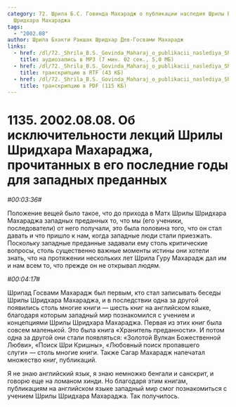 ```yaml
---
category: 72. Шрила Б.С. Говинда Махарадж о публикации наследия Шрилы Б.Р.
  Шридхара Махараджа
tags:
  - "2002.08"
author: Шрила Бхакти Ракшак Шридхар Дев-Госвами Махарадж
links:
  - href: /dl/72._Shrila_B.S._Govinda_Maharaj_o_publikacii_naslediya_Shrily_B.R._Sridhara_Maharaja/1135_2002.08.08_GovindaMj_Ob_iskljuchitelnosti_lekcij_Shridhara_Maharadzha_prochitannyh_v_ego_poslednie_gody.mp3
    title: аудиозапись в MP3 (7 мин. 02 сек., 5,0 МБ)
  - href: /dl/72._Shrila_B.S._Govinda_Maharaj_o_publikacii_naslediya_Shrily_B.R._Sridhara_Maharaja/1135_2002.08.08_GovindaMj_Ob_iskljuchitelnosti_lekcij_Shridhara_Maharadzha_prochitannyh_v_ego_poslednie_gody.rtf
    title: транскрипцию в RTF (43 КБ)
  - href: /dl/72._Shrila_B.S._Govinda_Maharaj_o_publikacii_naslediya_Shrily_B.R._Sridhara_Maharaja/1135_2002.08.08_GovindaMj_Ob_iskljuchitelnosti_lekcij_Shridhara_Maharadzha_prochitannyh_v_ego_poslednie_gody.pdf
    title: транскрипцию в PDF (115 КБ)
---
```


# 1135. 2002.08.08. Об исключительности лекций Шрилы Шридхара Махараджа, прочитанных в его последние годы для западных преданных

*#00:03:36#*

Положение вещей было такое, что до прихода в Матх Шрилы Шридхара Махараджа западных преданных то, что мы (его ученики, последователи) от него получали, это была половина того, что он стал давать и что пришло к нам, когда западные люди стали приезжать. Поскольку западные преданные задавали ему столь критические вопросы, столь существенно важные моменты истины они хотели знать, что на протяжении нескольких лет Шрила Гуру Махарадж дал им и нам всем то, что прежде он не открывал людям.

*#00:04:17#*

Шрипад Госвами Махарадж был первым, кто стал записывать беседы Шрилы Шридхара Махараджа, и в последствии одна за другой появились столь многие книги — шесть книг на английском языке, благодаря которым западный мир познакомился с учением и концепциями Шрилы Шридхара Махараджа. Первая из этих книг была совсем маленькой. Это была книга «Хранитель преданности». И потом одна за другой они стали появляться: «Золотой Вулкан Божественной Любви», «Поиск Шри Кришны», «Любовный поиск пропавшего слуги» — столь многие книги. Также Сагар Махарадж напечатал множество книг, публикаций.

Я не знаю английский язык, я знаю немножко бенгали и санскрит, и говорю еще на ломаном хинди. Но благодаря этим книгам, публикациям на английском языке западный мир смог познакомиться с учением Шрилы Шридхара Махараджа. Так получилось.


